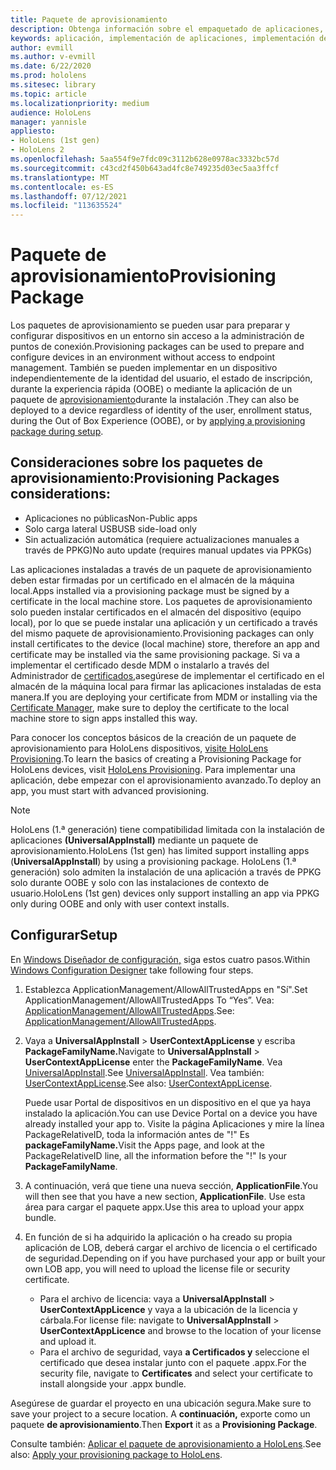 ```yaml
---
title: Paquete de aprovisionamiento
description: Obtenga información sobre el empaquetado de aplicaciones, el aprovisionamiento, la implementación y la implementación de aplicaciones empresariales para HoloLens dispositivos.
keywords: aplicación, implementación de aplicaciones, implementación de aplicaciones empresariales, aprovisionamiento
author: evmill
ms.author: v-evmill
ms.date: 6/22/2020
ms.prod: hololens
ms.sitesec: library
ms.topic: article
ms.localizationpriority: medium
audience: HoloLens
manager: yannisle
appliesto:
- HoloLens (1st gen)
- HoloLens 2
ms.openlocfilehash: 5aa554f9e7fdc09c3112b628e0978ac3332bc57d
ms.sourcegitcommit: c43cd2f450b643ad4fc8e749235d03ec5aa3ffcf
ms.translationtype: MT
ms.contentlocale: es-ES
ms.lasthandoff: 07/12/2021
ms.locfileid: "113635524"
---
```

# <a name="provisioning-package"></a><span data-ttu-id="39efe-104">Paquete de aprovisionamiento</span><span class="sxs-lookup"><span data-stu-id="39efe-104">Provisioning Package</span></span>

<span data-ttu-id="39efe-105">Los paquetes de aprovisionamiento se pueden usar para preparar y configurar dispositivos en un entorno sin acceso a la administración de puntos de conexión.</span><span class="sxs-lookup"><span data-stu-id="39efe-105">Provisioning packages can be used to prepare and configure devices in an environment without access to endpoint management.</span></span> <span data-ttu-id="39efe-106">También se pueden implementar en un dispositivo independientemente de la identidad del usuario, el estado de inscripción, durante la experiencia rápida (OOBE) o mediante la aplicación de un paquete de [aprovisionamiento](/hololens/hololens-provisioning##apply-a-provisioning-package-to-hololens-during-setup)durante la instalación .</span><span class="sxs-lookup"><span data-stu-id="39efe-106">They can also be deployed to a device regardless of identity of the user, enrollment status, during the Out of Box Experience (OOBE), or by [applying a provisioning package during setup](/hololens/hololens-provisioning##apply-a-provisioning-package-to-hololens-during-setup).</span></span>

## <a name="provisioning-packages-considerations"></a><span data-ttu-id="39efe-107">Consideraciones sobre los paquetes de aprovisionamiento:</span><span class="sxs-lookup"><span data-stu-id="39efe-107">Provisioning Packages considerations:</span></span>

* <span data-ttu-id="39efe-108">Aplicaciones no públicas</span><span class="sxs-lookup"><span data-stu-id="39efe-108">Non-Public apps</span></span>
* <span data-ttu-id="39efe-109">Solo carga lateral USB</span><span class="sxs-lookup"><span data-stu-id="39efe-109">USB side-load only</span></span>
* <span data-ttu-id="39efe-110">Sin actualización automática (requiere actualizaciones manuales a través de PPKG)</span><span class="sxs-lookup"><span data-stu-id="39efe-110">No auto update (requires manual updates via PPKGs)</span></span>

<span data-ttu-id="39efe-111">Las aplicaciones instaladas a través de un paquete de aprovisionamiento deben estar firmadas por un certificado en el almacén de la máquina local.</span><span class="sxs-lookup"><span data-stu-id="39efe-111">Apps installed via a provisioning package must be signed by a certificate in the local machine store.</span></span> <span data-ttu-id="39efe-112">Los paquetes de aprovisionamiento solo pueden instalar certificados en el almacén del dispositivo (equipo local), por lo que se puede instalar una aplicación y un certificado a través del mismo paquete de aprovisionamiento.</span><span class="sxs-lookup"><span data-stu-id="39efe-112">Provisioning packages can only install certificates to the device (local machine) store, therefore an app and certificate may be installed via the same provisioning package.</span></span> <span data-ttu-id="39efe-113">Si va a implementar el certificado desde MDM o instalarlo a través del Administrador de [certificados,](certificate-manager.md)asegúrese de implementar el certificado en el almacén de la máquina local para firmar las aplicaciones instaladas de esta manera.</span><span class="sxs-lookup"><span data-stu-id="39efe-113">If you are deploying your certificate from MDM or installing via the [Certificate Manager](certificate-manager.md), make sure to deploy the certificate to the local machine store to sign apps installed this way.</span></span>

<span data-ttu-id="39efe-114">Para conocer los conceptos básicos de la creación de un paquete de aprovisionamiento para HoloLens dispositivos, [visite HoloLens Provisioning](/hololens/hololens-provisioning).</span><span class="sxs-lookup"><span data-stu-id="39efe-114">To learn the basics of creating a Provisioning Package for HoloLens devices, visit [HoloLens Provisioning](/hololens/hololens-provisioning).</span></span> <span data-ttu-id="39efe-115">Para implementar una aplicación, debe empezar con el aprovisionamiento avanzado.</span><span class="sxs-lookup"><span data-stu-id="39efe-115">To deploy an app, you must start with advanced provisioning.</span></span>

> [!NOTE]
> <span data-ttu-id="39efe-116">HoloLens (1.ª generación) tiene compatibilidad limitada con la instalación de aplicaciones **(UniversalAppInstall)** mediante un paquete de aprovisionamiento.</span><span class="sxs-lookup"><span data-stu-id="39efe-116">HoloLens (1st gen) has limited support installing apps (**UniversalAppInstall**) by using a provisioning package.</span></span> <span data-ttu-id="39efe-117">HoloLens (1.ª generación) solo admiten la instalación de una aplicación a través de PPKG solo durante OOBE y solo con las instalaciones de contexto de usuario.</span><span class="sxs-lookup"><span data-stu-id="39efe-117">HoloLens (1st gen) devices only support installing an app via PPKG only during OOBE and only with user context installs.</span></span>

## <a name="setup"></a><span data-ttu-id="39efe-118">Configurar</span><span class="sxs-lookup"><span data-stu-id="39efe-118">Setup</span></span>

<span data-ttu-id="39efe-119">En [Windows Diseñador de configuración,](https://www.microsoft.com/store/productId/9NBLGGH4TX22) siga estos cuatro pasos.</span><span class="sxs-lookup"><span data-stu-id="39efe-119">Within [Windows Configuration Designer](https://www.microsoft.com/store/productId/9NBLGGH4TX22) take following four steps.</span></span>

1. <span data-ttu-id="39efe-120">Establezca ApplicationManagement/AllowAllTrustedApps en "Sí".</span><span class="sxs-lookup"><span data-stu-id="39efe-120">Set ApplicationManagement/AllowAllTrustedApps To “Yes”.</span></span> <span data-ttu-id="39efe-121">Vea: [ApplicationManagement/AllowAllTrustedApps](/windows/client-management/mdm/policy-csp-applicationmanagement#applicationmanagement-allowalltrustedapps).</span><span class="sxs-lookup"><span data-stu-id="39efe-121">See: [ApplicationManagement/AllowAllTrustedApps](/windows/client-management/mdm/policy-csp-applicationmanagement#applicationmanagement-allowalltrustedapps).</span></span>

2. <span data-ttu-id="39efe-122">Vaya a **UniversalAppInstall**  >  **UserContextAppLicense** y escriba **PackageFamilyName.**</span><span class="sxs-lookup"><span data-stu-id="39efe-122">Navigate to **UniversalAppInstall** > **UserContextAppLicense** enter the **PackageFamilyName**.</span></span> <span data-ttu-id="39efe-123">Vea [UniversalAppInstall](/windows/configuration/wcd/wcd-universalappinstall).</span><span class="sxs-lookup"><span data-stu-id="39efe-123">See [UniversalAppInstall](/windows/configuration/wcd/wcd-universalappinstall).</span></span> <span data-ttu-id="39efe-124">Vea también: [UserContextAppLicense](/windows/configuration/wcd/wcd-universalappinstall#usercontextapplicense).</span><span class="sxs-lookup"><span data-stu-id="39efe-124">See also: [UserContextAppLicense](/windows/configuration/wcd/wcd-universalappinstall#usercontextapplicense).</span></span>

   <span data-ttu-id="39efe-125">Puede usar Portal de dispositivos en un dispositivo en el que ya haya instalado la aplicación.</span><span class="sxs-lookup"><span data-stu-id="39efe-125">You can use Device Portal on a device you have already installed your app to.</span></span> <span data-ttu-id="39efe-126">Visite la página Aplicaciones y mire la línea PackageRelativeID, toda la información antes de "!" Es **packageFamilyName.**</span><span class="sxs-lookup"><span data-stu-id="39efe-126">Visit the Apps page, and look at the PackageRelativeID line, all the information before the "!" Is your **PackageFamilyName**.</span></span>

3. <span data-ttu-id="39efe-127">A continuación, verá que tiene una nueva sección, **ApplicationFile**.</span><span class="sxs-lookup"><span data-stu-id="39efe-127">You will then see that you have a new section, **ApplicationFile**.</span></span> <span data-ttu-id="39efe-128">Use esta área para cargar el paquete appx.</span><span class="sxs-lookup"><span data-stu-id="39efe-128">Use this area to upload your appx bundle.</span></span>

4. <span data-ttu-id="39efe-129">En función de si ha adquirido la aplicación o ha creado su propia aplicación de LOB, deberá cargar el archivo de licencia o el certificado de seguridad.</span><span class="sxs-lookup"><span data-stu-id="39efe-129">Depending on if you have purchased your app or built your own LOB app, you will need to upload the license file or security certificate.</span></span>

    - <span data-ttu-id="39efe-130">Para el archivo de licencia: vaya a **UniversalAppInstall**  >  **UserContextAppLicence** y vaya a la ubicación de la licencia y cárbala.</span><span class="sxs-lookup"><span data-stu-id="39efe-130">For license file: navigate to **UniversalAppInstall** > **UserContextAppLicence** and browse to the location of your license and upload it.</span></span>
    - <span data-ttu-id="39efe-131">Para el archivo de seguridad, vaya **a Certificados y** seleccione el certificado que desea instalar junto con el paquete .appx.</span><span class="sxs-lookup"><span data-stu-id="39efe-131">For the security file, navigate to **Certificates** and select your certificate to install alongside your .appx bundle.</span></span>

<span data-ttu-id="39efe-132">Asegúrese de guardar el proyecto en una ubicación segura.</span><span class="sxs-lookup"><span data-stu-id="39efe-132">Make sure to save your project to a secure location.</span></span> <span data-ttu-id="39efe-133">A **continuación,** exporte como un paquete **de aprovisionamiento**.</span><span class="sxs-lookup"><span data-stu-id="39efe-133">Then **Export** it as a **Provisioning Package**.</span></span>  

<span data-ttu-id="39efe-134">Consulte también: [Aplicar el paquete de aprovisionamiento a HoloLens](/hololens/hololens-provisioning#apply-a-provisioning-package-to-hololens-during-setup).</span><span class="sxs-lookup"><span data-stu-id="39efe-134">See also: [Apply your provisioning package to HoloLens](/hololens/hololens-provisioning#apply-a-provisioning-package-to-hololens-during-setup).</span></span>
